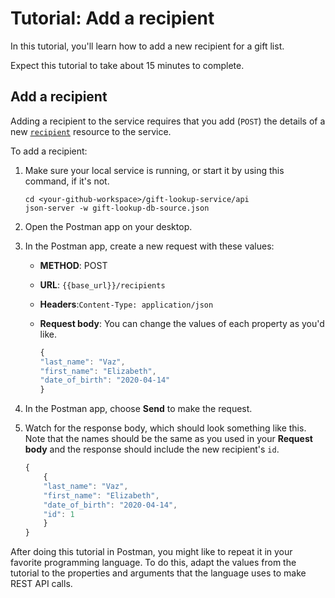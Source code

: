 # Tutorial: Add a recipient

In this tutorial, you'll learn how to add a new recipient for a gift list.

Expect this tutorial to take about 15 minutes to complete.

## Add a recipient

Adding a recipient to the service requires that you add (`POST`) the details of a new [`recipient`](../api/create_recipient) resource to the service.

To add a recipient:

1. Make sure your local service is running, or start it by using this command, if it's not.

    ```shell
    cd <your-github-workspace>/gift-lookup-service/api
    json-server -w gift-lookup-db-source.json
    ```

1. Open the Postman app on your desktop.
1. In the Postman app, create a new request with these values:

    * **METHOD**: POST
    * **URL**: `{{base_url}}/recipients`
    * **Headers**:`Content-Type: application/json`
    * **Request body**:
        You can change the values of each property as you'd like.

        ```js
        {
        "last_name": "Vaz",
        "first_name": "Elizabeth",
        "date_of_birth": "2020-04-14"
        }
        ```

1. In the Postman app, choose **Send** to make the request.
1. Watch for the response body, which should look something like this. Note that the names should be the same as you used in your **Request body** and the response should include the new recipient's `id`.

    ```js
    {
        {
        "last_name": "Vaz",
        "first_name": "Elizabeth",
        "date_of_birth": "2020-04-14",
        "id": 1
        }
    }
    ```

After doing this tutorial in Postman, you might like to repeat it in your favorite programming language. To do this, adapt the values from the tutorial to the properties and arguments that the language uses to make REST API calls.
